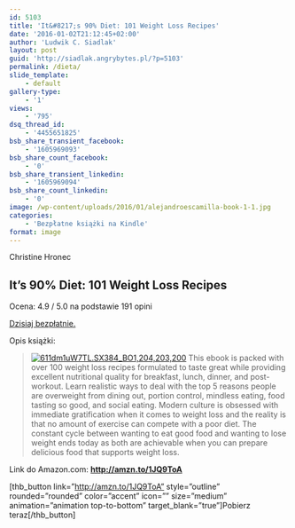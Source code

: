 ```yaml
---
id: 5103
title: 'It&#8217;s 90% Diet: 101 Weight Loss Recipes'
date: '2016-01-02T21:12:45+02:00'
author: 'Ludwik C. Siadlak'
layout: post
guid: 'http://siadlak.angrybytes.pl/?p=5103'
permalink: /dieta/
slide_template:
    - default
gallery-type:
    - '1'
views:
    - '795'
dsq_thread_id:
    - '4455651825'
bsb_share_transient_facebook:
    - '1605969093'
bsb_share_count_facebook:
    - '0'
bsb_share_transient_linkedin:
    - '1605969094'
bsb_share_count_linkedin:
    - '0'
image: /wp-content/uploads/2016/01/alejandroescamilla-book-1-1.jpg
categories:
    - 'Bezpłatne książki na Kindle'
format: image
---
```


Christine Hronec

## <span class="a-size-extra-large" id="productTitle">It’s 90% Diet: 101 Weight Loss Recipes</span>

Ocena: 4.9 / 5.0 na podstawie 191 opini

<ins datetime="2016-01-02T20:52:56+00:00">Dzisiaj bezpłatnie.</ins>

Opis książki:

> [![611dm1uW7TL._SX384_BO1,204,203,200_](http://personaldevelopment.pl/wp-content/uploads/2016/01/611dm1uW7TL._SX384_BO1204203200_-1-1.jpg)](http://amzn.to/1PDM8GF) This ebook is packed with over 100 weight loss recipes formulated to taste great while providing excellent nutritional quality for breakfast, lunch, dinner, and post-workout. Learn realistic ways to deal with the top 5 reasons people are overweight from dining out, portion control, mindless eating, food tasting so good, and social eating. Modern culture is obsessed with immediate gratification when it comes to weight loss and the reality is that no amount of exercise can compete with a poor diet. The constant cycle between wanting to eat good food and wanting to lose weight ends today as both are achievable when you can prepare delicious food that supports weight loss.

Link do Amazon.com: **http://amzn.to/1JQ9ToA**

\[thb\_button link=”http://amzn.to/1JQ9ToA” style=”outline” rounded=”rounded” color=”accent” icon=”” size=”medium” animation=”animation top-to-bottom” target\_blank=”true”\]Pobierz teraz\[/thb\_button\]